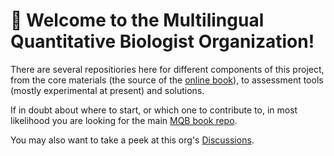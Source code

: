 # 👋 Welcome to the Multilingual Quantitative Biologist Organization!

There are several repositiories here for different components of this project, from the core materials (the source of the [online book](https://mulquabio.github.io/MQB/intro.html)), to assessment tools (mostly experimental at present) and solutions.

If in doubt about where to start, or which one to contribute to, in most likelihood you are looking for the main [MQB book repo](https://mulquabio.github.io/MQB/intro.html). 

You may also want to take a peek at this org's [Discussions](https://github.com/orgs/MulQuaBio/discussions).
